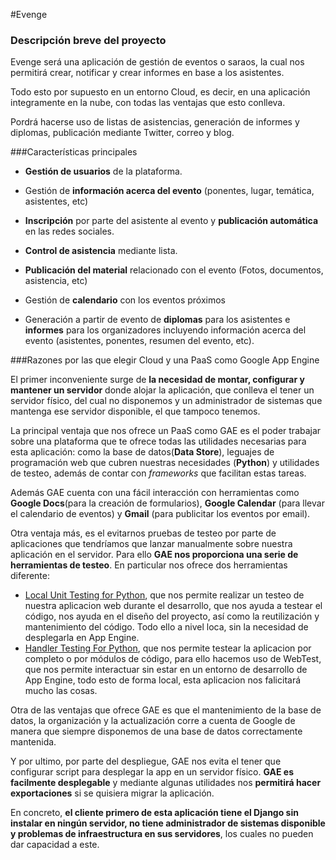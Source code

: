#Evenge

### Descripción breve del proyecto

Evenge será una aplicación de gestión de eventos o saraos, la cual nos permitirá crear, notificar y crear informes en base a los asistentes.

Todo esto por supuesto en un entorno Cloud, es decir, en una aplicación integramente en la nube, con todas las ventajas que esto conlleva.

Pordrá hacerse uso de listas de asistencias, generación de informes y diplomas, publicación mediante Twitter, correo y blog.

###Características principales

- **Gestión de usuarios** de la plataforma.

- Gestión de **información acerca del evento** (ponentes, lugar, temática, asistentes, etc)

- **Inscripción** por parte del asistente al evento y **publicación automática** en las redes sociales.

- **Control de asistencia** mediante lista.

- **Publicación del material** relacionado con el evento (Fotos, documentos, asistencia, etc)

- Gestión de **calendario** con los eventos próximos

- Generación a partir de evento de **diplomas** para los asistentes e **informes** para los organizadores incluyendo información acerca del evento (asistentes, ponentes, resumen del evento, etc).

###Razones por las que elegir Cloud y una PaaS como Google App Engine

El primer inconveniente surge de **la necesidad de montar, configurar y mantener un servidor** donde alojar la aplicación, que conlleva el tener un servidor físico, del cual no disponemos y un administrador de sistemas que mantenga ese servidor disponible, el que tampoco tenemos.

La principal ventaja que nos ofrece un PaaS como GAE es el poder trabajar sobre una plataforma que te ofrece todas las utilidades necesarias para esta aplicación: como la base de datos(**Data Store**), leguajes de programación web que cubren nuestras necesidades (**Python**) y utilidades de testeo, además de contar con *frameworks* que facilitan estas tareas.

Además GAE cuenta con una fácil interacción con herramientas como **Google Docs**(para la creación de formularios), **Google Calendar** (para llevar el calendario de eventos) y **Gmail** (para publicitar los eventos por email).

Otra ventaja más, es el evitarnos pruebas de testeo por parte de aplicaciones que tendríamos que lanzar manualmente sobre nuestra aplicación en el servidor. Para ello **GAE nos proporciona una serie de herramientas de testeo**. En particular nos ofrece dos herramientas diferente:
 - [Local Unit Testing for Python](https://cloud.google.com/appengine/docs/python/tools/localunittesting), que nos permite realizar un testeo de nuestra aplicacion web durante el desarrollo, que nos ayuda a testear el código, nos ayuda en el diseño del proyecto, así como la reutilización y mantenimiento del código. Todo ello a nivel loca, sin la necesidad de desplegarla en App Engine.
 - [Handler Testing For Python](https://cloud.google.com/appengine/docs/python/tools/handlertesting), que nos permite testear la aplicacion por completo o por módulos de código, para ello hacemos uso de WebTest, que nos permite interactuar sin estar en un entorno de desarrollo de App Engine, todo esto de forma local, esta aplicacion nos falicitará mucho las cosas.

Otra de las ventajas que ofrece GAE es que el mantenimiento de la base de datos, la organización y la actualización corre a cuenta de Google de manera que siempre disponemos de una base de datos correctamente mantenida.  

Y por ultimo, por parte del despliegue, GAE nos evita el tener que configurar script para desplegar la app en un servidor físico. **GAE es facilmente desplegable** y mediante algunas utilidades nos **permitirá hacer exportaciones** si se quisiera migrar la aplicación.

En concreto, **el cliente primero de esta aplicación tiene el Django sin instalar en ningún servidor, no tiene administrador de sistemas disponible y problemas de infraestructura en sus servidores**, los cuales no pueden dar capacidad a este.
